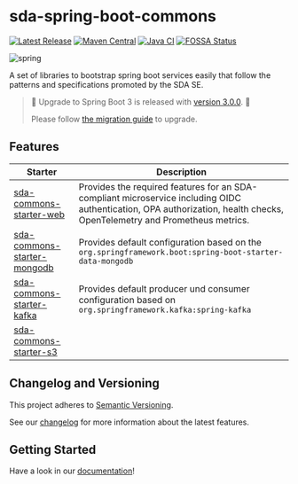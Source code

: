 # sda-spring-boot-commons
[![Latest Release](https://img.shields.io/github/v/release/sda-se/sda-spring-boot-commons?label=latest)](https://github.com/SDA-SE/sda-spring-boot-commons/releases/latest)
[![Maven Central](https://maven-badges.herokuapp.com/maven-central/org.sdase.commons.spring.boot/sda-commons-starter-web/badge.svg)](https://search.maven.org/search?q=org.sdase.commons.spring.boot)
[![Java CI](https://github.com/SDA-SE/sda-spring-boot-commons/actions/workflows/java-ci.yaml/badge.svg)](https://github.com/SDA-SE/sda-spring-boot-commons/actions/workflows/java-ci.yaml)
[![FOSSA Status](https://app.fossa.com/api/projects/custom%2B8463%2Fsda-spring-boot-commons.svg?type=shield)](https://app.fossa.com/reports/868957a2-81ed-4de3-8d43-dd59da3f8c68)

![spring](https://user-images.githubusercontent.com/61695677/155694976-dc7f9376-32ef-4be0-a919-3cc41a1f0341.png)

A set of libraries to bootstrap spring boot services easily that follow the patterns and
specifications promoted by the SDA SE.

> :partying_face: Upgrade to Spring Boot 3 is released with [version 3.0.0](https://github.com/SDA-SE/sda-spring-boot-commons/releases/tag/3.0.0). :partying_face:
> 
> Please follow [the migration guide](./docs/migration-2-to-3.md) to upgrade.

## Features

| **Starter**                                          | **Description**                                                                                                                                                         |
|------------------------------------------------------|-------------------------------------------------------------------------------------------------------------------------------------------------------------------------|
| [sda-commons-starter-web](docs/web/index.md)         | Provides the required features for an SDA-compliant microservice including OIDC authentication, OPA authorization, health checks, OpenTelemetry and Prometheus metrics. |
| [sda-commons-starter-mongodb](docs/mongodb/index.md) | Provides default configuration based on the `org.springframework.boot:spring-boot-starter-data-mongodb`                                                                 |
| [sda-commons-starter-kafka](docs/kafka/index.md)     | Provides default producer und consumer configuration based on `org.springframework.kafka:spring-kafka`                                                                  |
| [sda-commons-starter-s3](docs/s3/index.md)           |                                                                                                                                                                         |


## Changelog and Versioning

This project adheres to [Semantic Versioning](https://semver.org/spec/v2.0.0.html).

See our [changelog](https://github.com/SDA-SE/sda-spring-boot-commons/releases/) for more information about the latest features.

## Getting Started

Have a look in our [documentation](docs/index.md)!